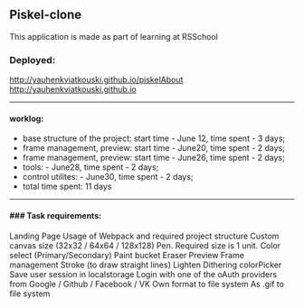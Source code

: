 ## Piskel-clone
This application is made as part of learning at RSSchool

### Deployed:
http://yauhenkviatkouski.github.io/piskelAbout
http://yauhenkviatkouski.github.io

___
#### worklog:
- base structure of the project: start time - June 12, time spent - 3 days;
- frame management, preview: start time - June20, time spent - 2 days;
- frame management, preview: start time - June26, time spent - 2 days;
- tools: - June28, time spent - 2 days;
- control utilites: - June30, time spent - 2 days;
- total time spent: 11 days
___

#### ### Task requirements:
Landing Page
Usage of Webpack and required project structure
Custom canvas size (32x32 / 64x64 / 128x128)
Pen. Required size is 1 unit.
Color select (Primary/Secondary)
Paint bucket
Eraser
Preview
Frame management
Stroke (to draw straight lines)
Lighten
Dithering
colorPicker
Save user session in localstorage
Login with one of the oAuth providers from Google / Github / Facebook / VK 
Own format to file system
As .gif to file system
